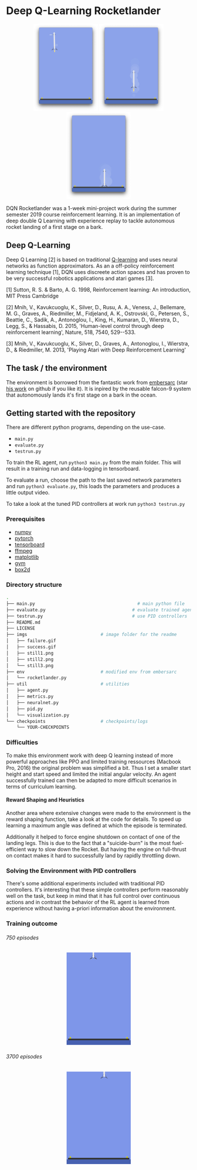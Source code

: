 # Deep Q-Learning Rocketlander

<p align="center">
  <img src="https://github.com/mrernst/dqn_rocketlander/blob/main/imgs/rocket1.png" width="175">
  <img src="https://github.com/mrernst/dqn_rocketlander/blob/main/imgs/rocket2.png" width="175">
  <img src="https://github.com/mrernst/dqn_rocketlander/blob/main/imgs/rocket3.png" width="175">
  
DQN Rocketlander was a 1-week mini-project work during the summer semester 2019 course reinforcement learning. It is an implementation of deep double Q Learning with experience replay to tackle autonomous rocket landing of a first stage on a bark.

## Deep Q-Learning

Deep Q Learning [2] is based on traditional [Q-learning](https://en.wikipedia.org/wiki/Q-learning) and uses neural networks as function approximators. As an a off-policy reinforcement learning technique [1], DQN uses discreete action spaces and has proven to be very successful robotics applications and atari games [3].


[1] Sutton, R. S. & Barto, A. G. 1998, Reinforcement learning: An introduction, MIT Press Cambridge

[2] Mnih, V., Kavukcuoglu, K., Silver, D., Rusu, A. A., Veness, J., Bellemare, M. G., Graves, A., Riedmiller, M., Fidjeland, A. K., Ostrovski, G., Petersen, S., Beattie, C., Sadik, A., Antonoglou, I., King, H., Kumaran, D., Wierstra, D., Legg, S., & Hassabis, D. 2015, 'Human-level control through deep reinforcement learning', Nature, 518, 7540, 529--533.

[3] Mnih, V., Kavukcuoglu, K., Silver, D., Graves, A., Antonoglou, I., Wierstra, D., & Riedmiller, M. 2013, 'Playing Atari with Deep Reinforcement Learning'


## The task / the environment

The environment is borrowed from the fantastic work from [embersarc](https://github.com/EmbersArc/) (star [his work](https://github.com/EmbersArc/gym-rocketlander) on github if you like it). It is inpired by the reusable falcon-9 system that autonomously lands it's first stage on a bark in the ocean.



## Getting started with the repository

There are different python programs, depending on the use-case. 

*  `main.py`
*  `evaluate.py`
*  `testrun.py`


To train the RL agent, run `python3 main.py` from the main folder. This will result in a training run and data-logging in tensorboard.

To evaluate a run, choose the path to the last saved network parameters and run `python3 evaluate.py`, this loads the parameters and produces a little output video.

To take a look at the tuned PID controllers at work run `python3 testrun.py`


### Prerequisites

* [numpy](http://www.numpy.org/)
* [pytorch](https://pytorch.org)
* [tensorboard](https://www.tensorflow.org)
* [ffmpeg](https://ffmpeg.org/)
* [matplotlib](https://matplotlib.org/)
* [gym](https://gym.openai.com/)
* [box2d](https://box2d.org/)


### Directory structure

```bash
.
├── main.py   								      # main python file
├── evaluate.py    							    # evaluate trained agent
├── testrun.py      						    # use PID controllers
├── README.md                       
├── LICENSE
├── imgs                            # image folder for the readme
│	├── failure.gif
│	├── success.gif
│	├── still1.png
│	├── still2.png
│	└── still3.png
├── env                           	# modified env from embersarc
│	└── rocketlander.py
├── util                           	# utilities
│	├── agent.py
│	├── metrics.py
│	├── neuralnet.py
│	├── pid.py
│	└── visualization.py
└── checkpoints                     # checkpoints/logs
	└── YOUR-CHECKPOINTS


```

### Difficulties

To make this environment work with deep Q learning instead of more powerful approaches like PPO and limited training ressources (Macbook Pro, 2016) the original problem was simplified a bit. Thus I set a smaller start height and start speed and limited the initial angular velocity. An agent successfully trained can then be adapted to more difficult scenarios in terms of curriculum learning.

#### Reward Shaping and Heuristics

Another area where extensive changes were made to the environment is the reward shaping function, take a look at the code for details. To speed up learning a maximum angle was defined at which the episode is terminated.

Additionally it helped to force engine shutdown on contact of one of the landing legs. This is due to the fact that a "suicide-burn" is the most fuel-efficient way to slow down the Rocket. But having the engine on full-thrust on contact makes it hard to successfully land by rapidly throttling down.

### Solving the Environment with PID controllers

There's some additional experiments included with traditional PID controllers. It's interesting that these simple controllers perform reasonably well on the task, but keep in mind that it has full control over continuous actions and in contrast the behavior of the RL agent is learned from experience without having a-priori information about the environment.


### Training outcome

###### 750 episodes
<p align="center">
<img src="https://github.com/mrernst/dqn_rocketlander/blob/main/imgs/failure.gif" width="175">

###### 3700 episodes
<p align="center">
<img src="https://github.com/mrernst/dqn_rocketlander/blob/main/imgs/success.gif" width="175">
